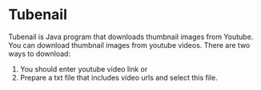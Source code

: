 # Tubenail 

Tubenail is Java program that downloads thumbnail images from Youtube. You can download thumbnail images from youtube videos. There are two ways to download:
  1. You should enter youtube video link
    or
  2. Prepare a txt file that includes video urls and select this file.
